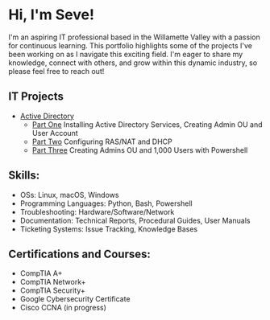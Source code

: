# Hi, I'm Seve!

I'm an aspiring IT professional based in the Willamette Valley with a passion for continuous learning. This portfolio highlights some of the projects I've been working on as I navigate this exciting field. I'm eager to share my knowledge, connect with others, and grow within this dynamic industry, so please feel free to reach out!

## IT Projects

- [Active Directory](https://github.com/wallimans/Home-Lab/blob/main/Active-Directory/README.md)
  - [Part One](https://github.com/wallimans/Home-Lab/tree/main/Active-Directory/Part-One) Installing Active Directory Services, Creating Admin OU and User Account
  - [Part Two](https://github.com/wallimans/Home-Lab/tree/main/Active-Directory/Part-Two) Configuring RAS/NAT and DHCP
  - [Part Three](https://github.com/wallimans/Home-Lab/tree/main/Active-Directory/Part-Three) Creating Admins OU and 1,000 Users with Powershell

## Skills:

- OSs: Linux, macOS, Windows
- Programming Languages: Python, Bash, Powershell
- Troubleshooting: Hardware/Software/Network
- Documentation: Technical Reports, Procedural Guides, User Manuals
- Ticketing Systems: Issue Tracking, Knowledge Bases


## Certifications and Courses:

- CompTIA A+
- CompTIA Network+
- CompTIA Security+
- Google Cybersecurity Certificate
- Cisco CCNA (in progress)
